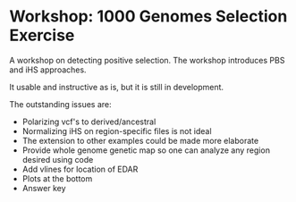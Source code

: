 # Workshop: 1000 Genomes Selection Exercise

A workshop on detecting positive selection.  The workshop introduces PBS and iHS approaches.  

It usable and instructive as is, but it is still in development. 

The outstanding issues are:
* Polarizing vcf's to derived/ancestral
* Normalizing iHS on region-specific files is not ideal 
* The extension to other examples could be made more elaborate
* Provide whole genome genetic map so one can analyze any region desired using code
* Add vlines for location of EDAR
* Plots at the bottom
* Answer key

